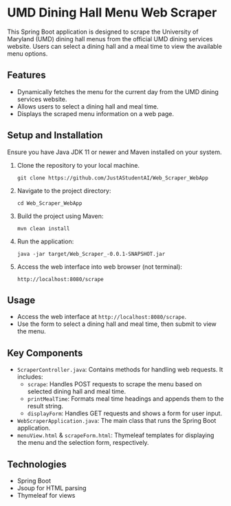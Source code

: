 # UMD Dining Hall Menu Web Scraper

This Spring Boot application is designed to scrape the University of Maryland (UMD) dining hall menus from the official UMD dining services website. Users can select a dining hall and a meal time to view the available menu options.

## Features

- Dynamically fetches the menu for the current day from the UMD dining services website.
- Allows users to select a dining hall and meal time.
- Displays the scraped menu information on a web page.

## Setup and Installation

Ensure you have Java JDK 11 or newer and Maven installed on your system.

1. Clone the repository to your local machine.
   ```
   git clone https://github.com/JustAStudentAI/Web_Scraper_WebApp
   ```
2. Navigate to the project directory:
   ```
   cd Web_Scraper_WebApp
   ```
3. Build the project using Maven:
   ```
   mvn clean install
   ```
4. Run the application:
   ```
   java -jar target/Web_Scraper_-0.0.1-SNAPSHOT.jar
   ```
5. Access the web interface into web browser (not terminal):
   ```
   http://localhost:8080/scrape
   ```
   

## Usage

- Access the web interface at `http://localhost:8080/scrape`.
- Use the form to select a dining hall and meal time, then submit to view the menu.

## Key Components

- `ScraperController.java`: Contains methods for handling web requests. It includes:
  - `scrape`: Handles POST requests to scrape the menu based on selected dining hall and meal time.
  - `printMealTime`: Formats meal time headings and appends them to the result string.
  - `displayForm`: Handles GET requests and shows a form for user input.
- `WebScraperApplication.java`: The main class that runs the Spring Boot application.
- `menuView.html` & `scrapeForm.html`: Thymeleaf templates for displaying the menu and the selection form, respectively.

## Technologies

- Spring Boot
- Jsoup for HTML parsing
- Thymeleaf for views
